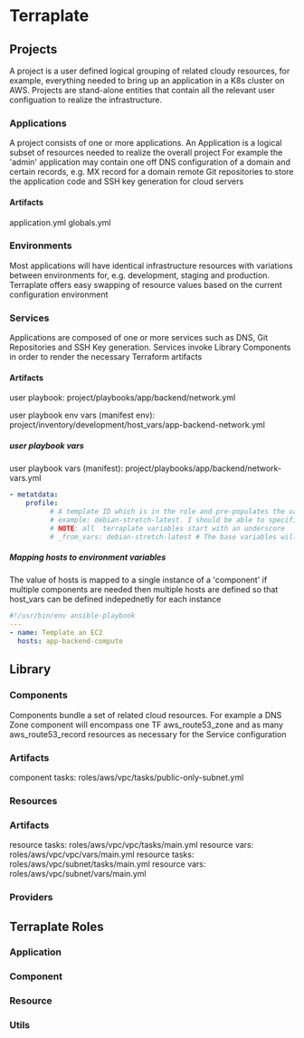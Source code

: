 # Terraplate

## Projects

A project is a user defined logical grouping of related cloudy resources, for example, everything needed to bring up an application in a K8s cluster on AWS.
Projects are stand-alone entities that contain all the relevant user configuation to realize the infrastructure.

### Applications

A project consists of one or more applications. An Application is a logical subset of resources needed to realize the overall project
For example the 'admin' application may contain one off DNS configuration of a domain and certain records, e.g. MX record for a domain
remote Git repositories to store the application code and SSH key generation for cloud servers

#### Artifacts

application.yml
globals.yml


### Environments

Most applications will have identical infrastructure resources with variations between environments for, e.g. development, staging and production.
Terraplate offers easy swapping of resource values based on the current configuration environment

### Services

Applications are composed of one or more services such as DNS, Git Repositories and SSH Key generation.
Services invoke Library Components in order to render the necessary Terraform artifacts

#### Artifacts

user playbook: project/playbooks/app/backend/network.yml

user playbook env vars (manifest env): project/inventory/development/host_vars/app-backend-network.yml

##### user playbook vars

user playbook vars (manifest): project/playbooks/app/backend/network-vars.yml

```yaml
- metatdata:
    profile:
          # A template ID which is in the role and pre-populates the values but which can also be overridden
          # example: debian-stretch-latest. I should be able to specifiy that as a 'selector'
          # NOTE: all  terraplate variables start with an underscore
          # _from_vars: debian-stretch-latest # The base variables will be derived from aws_ami/vars/debian-stretch-latest.yml
```

##### Mapping hosts to environment variables

The value of hosts is mapped to a single instance of a 'component'
 if multiple components are needed then multiple hosts are defined
 so that host_vars can be defined indepednetly for each instance

```yaml
#!/usr/bin/env ansible-playbook
---
- name: Template an EC2
  hosts: app-backend-compute
```

## Library

### Components

Components bundle a set of related cloud resources. For example a DNS Zone component will encompass one TF aws_route53_zone and 
as many aws_route53_record resources as necessary for the Service configuration

### Artifacts

component tasks: roles/aws/vpc/tasks/public-only-subnet.yml


### Resources

### Artifacts

resource tasks: roles/aws/vpc/vpc/tasks/main.yml
resource vars: roles/aws/vpc/vpc/vars/main.yml
resource tasks: roles/aws/vpc/subnet/tasks/main.yml
resource vars: roles/aws/vpc/subnet/vars/main.yml


### Providers


## Terraplate Roles

### Application

### Component

### Resource

### Utils
